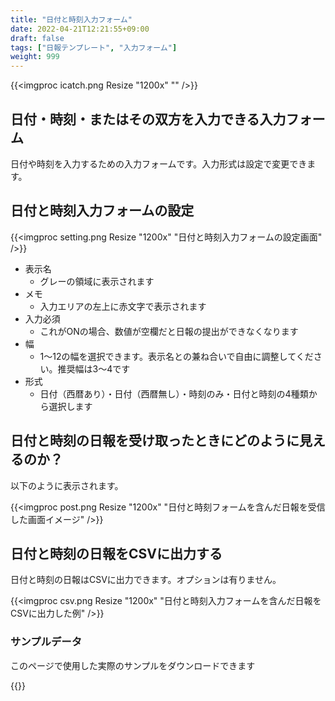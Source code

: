 ```yaml
---
title: "日付と時刻入力フォーム"
date: 2022-04-21T12:21:55+09:00
draft: false
tags: ["日報テンプレート", "入力フォーム"]
weight: 999
---
```


{{<imgproc icatch.png Resize "1200x" "" />}}

## 日付・時刻・またはその双方を入力できる入力フォーム

日付や時刻を入力するための入力フォームです。入力形式は設定で変更できます。

## 日付と時刻入力フォームの設定

{{<imgproc setting.png Resize "1200x" "日付と時刻入力フォームの設定画面" />}}


- 表示名
  - グレーの領域に表示されます
- メモ
  - 入力エリアの左上に赤文字で表示されます
- 入力必須
  - これがONの場合、数値が空欄だと日報の提出ができなくなります
- 幅
  - 1〜12の幅を選択できます。表示名との兼ね合いで自由に調整してください。推奨幅は3〜4です
- 形式
  - 日付（西暦あり）・日付（西暦無し）・時刻のみ・日付と時刻の4種類から選択します


## 日付と時刻の日報を受け取ったときにどのように見えるのか？

以下のように表示されます。

{{<imgproc post.png Resize "1200x" "日付と時刻フォームを含んだ日報を受信した画面イメージ" />}}


## 日付と時刻の日報をCSVに出力する

日付と時刻の日報はCSVに出力できます。オプションは有りません。

{{<imgproc csv.png Resize "1200x" "日付と時刻入力フォームを含んだ日報をCSVに出力した例" />}}




### サンプルデータ
このページで使用した実際のサンプルをダウンロードできます


{{<attachments style="orange" />}}

